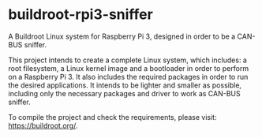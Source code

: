 # buildroot-rpi3-sniffer

A Buildroot Linux system for Raspberry Pi 3, designed in order to be a CAN-BUS sniffer.

This project intends to create a complete Linux system, which includes: a root filesystem, a Linux kernel image and a bootloader in order to perform on a Raspberry Pi 3. It also includes the required packages in order to run the desired applications.
It intends to be lighter and smaller as possible, including only the necessary packages and driver to work as CAN-BUS sniffer.

To compile the project and check the requirements, please visit: https://buildroot.org/.

